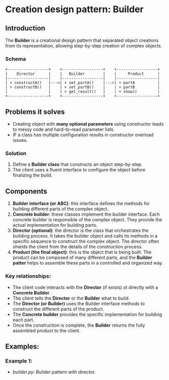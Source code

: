 # Creation design pattern: Builder


## Introduction


The **Builder** is a creational design pattern that separated object creations from its
representation, allowing step-by-step creation of complex objects.  


### Schema

```
+------------------+    +------------------+    +------------------+
|    Director      |    |   Builder        |    |     Product      |
|------------------|    |------------------|    |------------------|
| + constructA()   |--->| + set_partA()    |--->| + partA          |
| + constructB()   |    | + set_partB()    |    | + partB          |
|                  |    | + get_result()   |    | + show()         |
+------------------+    +------------------+    +------------------+
```


## Problems it solves

- Creating object with **many optional parameters** using constructor leads to messy code 
and hard-to-read parameter lists.  
- IF a class has multiple configuration results in constructor overload issues.   


### Solution


1. Define a **Builder class** that constructs an object step-by-step.  
2. The client uses a fluent interface to configure the object before finalizing the build.  


## Components


1. **Builder interface (or ABC)**: this interface defines the methods for building different 
parts of the complex object.   
2. **Concrete builder**: these classes implement the builder interface. Each concrete builder 
is responsible of the complex object. They provide the actual implementation for building parts. 
3. **Director (optional)**: the director is the class that orchestrates the building process. 
It takes the builder object and calls its methods in a specific sequence to construct the complex 
object. The director often shields the client from the details of the construction process.  
4. **Product (the final object)**: this is the object that is being built. The product can be 
composed of many different parts, and the **Builder patter** helps to assemble these parts in 
a controlled and organized way.  


### Key relationships:  

- The client code interacts with the **Director** (if exists) ot directly with a **Concrete Builder**. 
- The client tells the **Director** or the **Builder** what to build.  
- The **Director (or Builder)** uses the Builder interface methods to construct the different parts 
of the product.  
- The **Concrete builder** provides the specific implementation for building each part.  
- Once the construction is complete, the **Builder** returns the fully assembled product to the 
client.  


## Examples:

### Example 1:

- *builder.py*: Builder pattern with director.  